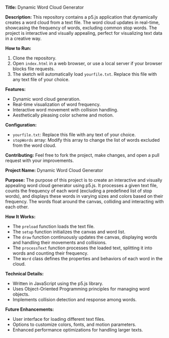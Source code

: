 
**Title:** Dynamic Word Cloud Generator

**Description:**
This repository contains a p5.js application that dynamically creates a word cloud from a text file. The word cloud updates in real-time, showcasing the frequency of words, excluding common stop words. The project is interactive and visually appealing, perfect for visualizing text data in a creative way.

**How to Run:**
1. Clone the repository.
2. Open `index.html` in a web browser, or use a local server if your browser blocks file requests.
3. The sketch will automatically load `yourfile.txt`. Replace this file with any text file of your choice.

**Features:**
- Dynamic word cloud generation.
- Real-time visualization of word frequency.
- Interactive word movement with collision handling.
- Aesthetically pleasing color scheme and motion.

**Configuration:**
- `yourfile.txt`: Replace this file with any text of your choice.
- `stopWords` array: Modify this array to change the list of words excluded from the word cloud.

**Contributing:**
Feel free to fork the project, make changes, and open a pull request with your improvements.

**Project Name:** Dynamic Word Cloud Generator

**Purpose:**
The purpose of this project is to create an interactive and visually appealing word cloud generator using p5.js. It processes a given text file, counts the frequency of each word (excluding a predefined list of stop words), and displays these words in varying sizes and colors based on their frequency. The words float around the canvas, colliding and interacting with each other.

**How It Works:**
- The `preload` function loads the text file.
- The `setup` function initializes the canvas and word list.
- The `draw` function continuously updates the canvas, displaying words and handling their movements and collisions.
- The `processText` function processes the loaded text, splitting it into words and counting their frequency.
- The `Word` class defines the properties and behaviors of each word in the cloud.

**Technical Details:**
- Written in JavaScript using the p5.js library.
- Uses Object-Oriented Programming principles for managing word objects.
- Implements collision detection and response among words.

**Future Enhancements:**
- User interface for loading different text files.
- Options to customize colors, fonts, and motion parameters.
- Enhanced performance optimizations for handling larger texts.
